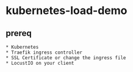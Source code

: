 # kubernetes-load-demo

## prereq
````
* Kubernetes
* Traefik ingress controller
* SSL Certificate or change the ingress file
* LocustIO on your client
````
